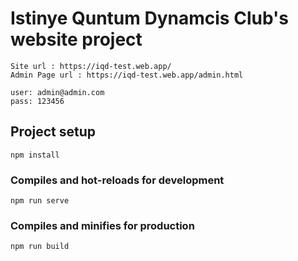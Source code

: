 # Istinye Quntum Dynamcis Club's website project

```
Site url : https://iqd-test.web.app/
Admin Page url : https://iqd-test.web.app/admin.html
```
```
user: admin@admin.com
pass: 123456
```



## Project setup
```
npm install
```

### Compiles and hot-reloads for development
```
npm run serve
```

### Compiles and minifies for production
```
npm run build
```
